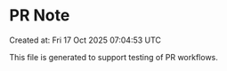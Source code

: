 # PR Note

Created at: Fri 17 Oct 2025 07:04:53 UTC

This file is generated to support testing of PR workflows.

